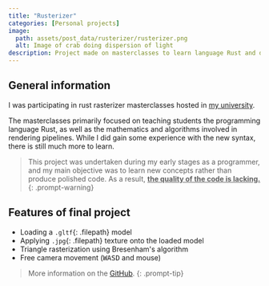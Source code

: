 ```yaml
---
title: "Rusterizer"
categories: [Personal projects]
image:
  path: assets/post_data/rusterizer/rusterizer.png
  alt: Image of crab doing dispersion of light
description: Project made on masterclasses to learn language Rust and deepen knowledge in graphic's algorithms
---
```


## General information

I was participating in rust rasterizer masterclasses hosted in [my university](https://www.buas.nl/).

The masterclasses primarily focused on teaching students the programming language Rust, as well as the mathematics and algorithms involved in rendering pipelines. While I did gain some experience with the new syntax, there is still much more to learn.

> This project was undertaken during my early stages as a programmer, and my main objective was to learn new concepts rather than produce polished code. As a result, **<u>the quality of the code is lacking.</u>**
{: .prompt-warning}

## Features of final project
- Loading a `.gltf`{: .filepath} model
- Applying `.jpg`{: .filepath} texture onto the loaded model
- Triangle rasterization using Bresenham's algorithm
- Free camera movement (<kbd>W</kbd><kbd>A</kbd><kbd>S</kbd><kbd>D</kbd> and mouse)

> More information on the [GitHub](https://github.com/SmailikHappy/rusterizer).
{: .prompt-tip}
